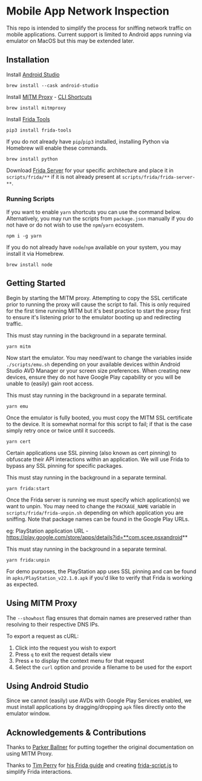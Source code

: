 # Mobile App Network Inspection

This repo is intended to simplify the process for sniffing network traffic on mobile applications. Current support is limited to Android apps running via emulator on MacOS but this may be extended later.

## Installation

Install [Android Studio](https://developer.android.com/studio)

```
brew install --cask android-studio
```

Install [MITM Proxy](https://mitmproxy.org/) - [CLI Shortcuts](https://www.stut-it.net/blog/2017/mitmproxy-cheatsheet.html)

```
brew install mitmproxy
```

Install [Frida Tools](https://frida.re/docs/installation/)

```
pip3 install frida-tools
```

If you do not already have `pip`/`pip3` installed, installing Python via Homebrew will enable these commands.

```
brew install python
```

Download [Frida Server](https://github.com/frida/frida/releases) for your specific architecture and place it in `scripts/frida/**` if it is not already present at `scripts/frida/frida-server-**`.

### Running Scripts

If you want to enable `yarn` shortcuts you can use the command below. Alternatively, you may run the scripts from `package.json` manually if you do not have or do not wish to use the `npm`/`yarn` ecosystem.

```
npm i -g yarn
```

If you do not already have `node`/`npm` available on your system, you may install it via Homebrew.

```
brew install node
```

## Getting Started

Begin by starting the MITM proxy. Attempting to copy the SSL certificate prior to running the proxy will cause the script to fail. This is only required for the first time running MITM but it's best practice to start the proxy first to ensure it's listening prior to the emulator booting up and redirecting traffic.

This must stay running in the background in a separate terminal.

```
yarn mitm
```

Now start the emulator. You may need/want to change the variables inside `./scripts/emu.sh` depending on your available devices within Android Studio AVD Manager or your screen size preferences. When creating new devices, ensure they do not have Google Play capability or you will be unable to (easily) gain root access.

This must stay running in the background in a separate terminal.

```
yarn emu
```

Once the emulator is fully booted, you must copy the MITM SSL certificate to the device. It is somewhat normal for this script to fail; if that is the case simply retry once or twice until it succeeds.

```
yarn cert
```

Certain applications use SSL pinning (also known as cert pinning) to obfuscate their API interactions within an application. We will use Frida to bypass any SSL pinning for specific packages.

This must stay running in the background in a separate terminal.

```
yarn frida:start
```

Once the Frida server is running we must specify which application(s) we want to unpin. You may need to change the `PACKAGE_NAME` variable in `scripts/frida/frida-unpin.sh` depending on which application you are sniffing. Note that package names can be found in the Google Play URLs.

eg: PlayStation application URL - https://play.google.com/store/apps/details?id=**com.scee.psxandroid**

This must stay running in the background in a separate terminal.

```
yarn frida:unpin
```

For demo purposes, the PlayStation app uses SSL pinning and can be found in `apks/PlayStation_v22.1.0.apk` if you'd like to verify that Frida is working as expected.

## Using MITM Proxy

The `--showhost` flag ensures that domain names are preserved rather than resolving to their respective DNS IPs.

To export a request as cURL:
1. Click into the request you wish to export
2. Press `q` to exit the request details view
3. Press `e` to display the context menu for that request
4. Select the `curl` option and provide a filename to be used for the export

## Using Android Studio

Since we cannot (easily) use AVDs with Google Play Services enabled, we must install applications by dragging/dropping `apk` files directly onto the emulator window.

## Acknowledgements & Contributions

Thanks to [Parker Ballner](https://github.com/parker-ballner) for putting together the original documentation on using MITM Proxy.

Thanks to [Tim Perry](https://twitter.com/pimterry) for [his Frida guide](https://httptoolkit.tech/blog/frida-certificate-pinning/#install-and-start-frida-on-the-device) and creating [frida-script.js](https://github.com/httptoolkit/frida-android-unpinning) to simplify Frida interactions.
